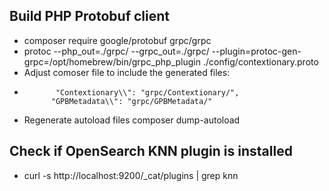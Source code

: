 
## Build PHP Protobuf client
- composer require google/protobuf grpc/grpc
- protoc --php_out=./grpc/ --grpc_out=./grpc/ --plugin=protoc-gen-grpc=/opt/homebrew/bin/grpc_php_plugin ./config/contextionary.proto
- Adjust comoser file to include the generated files:
-            "Contextionary\\": "grpc/Contextionary/",
            "GPBMetadata\\": "grpc/GPBMetadata/"
- Regenerate autoload files composer dump-autoload

## Check if OpenSearch KNN plugin is installed
- curl -s http://localhost:9200/_cat/plugins | grep knn